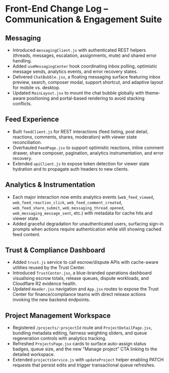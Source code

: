 # Front-End Change Log – Communication & Engagement Suite

## Messaging
- Introduced `messagingClient.js` with authenticated REST helpers (threads, messages, escalation, assignments, mute) and shared error handling.
- Added `useMessagingCenter` hook coordinating inbox polling, optimistic message sends, analytics events, and error recovery states.
- Delivered `ChatBubble.jsx`, a floating messaging surface featuring inbox preview, search, composer modal, support shortcut, and adaptive layout for mobile vs. desktop.
- Updated `MainLayout.jsx` to mount the chat bubble globally with theme-aware positioning and portal-based rendering to avoid stacking conflicts.

## Feed Experience
- Built `feedClient.js` for REST interactions (feed listing, post detail, reactions, comments, shares, moderation) with viewer state reconciliation.
- Overhauled `FeedPage.jsx` to support optimistic reactions, inline comment drawer, share composer, pagination, analytics instrumentation, and error recovery.
- Extended `apiClient.js` to expose token detection for viewer state hydration and to propagate auth headers to new clients.

## Analytics & Instrumentation
- Each major interaction now emits analytics events (`web_feed_viewed`, `web_feed_reaction_click`, `web_feed_comment_created`, `web_feed_share_submit`, `web_messaging_thread_opened`, `web_messaging_message_sent`, etc.) with metadata for cache hits and viewer state.
- Added graceful degradation for unauthenticated users, surfacing sign-in prompts when actions require authentication while still showing cached feed content.

## Trust & Compliance Dashboard
- Added `trust.js` service to call escrow/dispute APIs with cache-aware utilities reused by the Trust Center.
- Introduced `TrustCenter.jsx`, a blue-branded operations dashboard visualising escrow totals, release queues, dispute workloads, and Cloudflare R2 evidence health.
- Updated `Header.jsx` navigation and `App.jsx` routes to expose the Trust Center for finance/compliance teams with direct release actions invoking the new backend endpoints.

## Project Management Workspace
- Registered `/projects/:projectId` route and `ProjectDetailPage.jsx`, bundling metadata editing, fairness weighting sliders, and queue regeneration controls with analytics tracking.
- Refreshed `ProjectsPage.jsx` cards to surface auto-assign status badges, queue size, and the new "Manage project" CTA linking to the detailed workspace.
- Extended `projectsService.js` with `updateProject` helper enabling PATCH requests that persist edits and trigger transactional queue refreshes.
